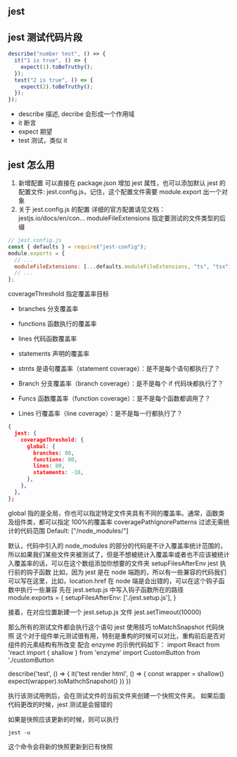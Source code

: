 ## jest

## jest 测试代码片段

```js
describe("number test", () => {
  it("1 is true", () => {
    expect(1).toBeTruthy();
  });
  test("2 is true", () => {
    expect(2).toBeTruthy();
  });
});
```

- describe 描述, decribe 会形成一个作用域
- it 断言
- expect 期望
- test 测试，类似 it

## jest 怎么用

1. 新增配置
   可以直接在 package.json 增加 jest 属性，也可以添加默认 jest 的配置文件: jest.config.js，记住，这个配置文件需要 module.export 出一个对象
2. 关于 jest.config.js 的配置
   详细的官方配置请见文档：jestjs.io/docs/en/con…
   moduleFileExtensions 指定要测试的文件类型的后缀

```js
// jest.config.js
const { defaults } = require("jest-config");
module.exports = {
  // ...
  moduleFileExtensions: [...defaults.moduleFileExtensions, "ts", "tsx"],
  // ...
};
```

coverageThreshold 指定覆盖率目标

- branches 分支覆盖率
- functions 函数执行的覆盖率
- lines 代码函数覆盖率
- statements 声明的覆盖率

- stmts 是语句覆盖率（statement coverage）：是不是每个语句都执行了？
- Branch 分支覆盖率（branch coverage）：是不是每个 if 代码块都执行了？
- Funcs 函数覆盖率（function coverage）：是不是每个函数都调用了？
- Lines 行覆盖率（line coverage）：是不是每一行都执行了？

```json
{
  jest: {
    coverageThreshold: {
      global: {
        branches: 80,
        functions: 80,
        lines: 80,
        statements: -10,
      },
    },
  },
};
```

global 指的是全局，你也可以指定特定文件夹具有不同的覆盖率。通常，函数类及组件类，都可以指定 100%的覆盖率
coveragePathIgnorePatterns 过滤无需统计的代码范围
Default: ["/node_modules/"]

默认，代码中引入的 node_modules 的部分的代码是不计入覆盖率统计范围的，所以如果我们某些文件夹被测试了，但是不想被统计入覆盖率或者也不应该被统计入覆盖率的话，可以在这个数组添加你想要的文件夹
setupFilesAfterEnv jest 执行前的钩子函数
比如，因为 jest 是在 node 端跑的，所以有一些兼容的代码我们可以写在这里，比如，location.href 在 node 端是会出错的，可以在这个钩子函数中执行一些兼容
先在 jest.setup.js 中写入钩子函数所在的路径
module.exports = {
setupFilesAfterEnv: ['./jest.setup.js'],
}

接着，在对应位置新建一个 jest.setup.js 文件
jest.setTimeout(10000)

那么所有的测试文件都会执行这个语句
jest 使用技巧
toMatchSnapshot 代码快照
这个对于组件单元测试很有用，特别是重构的时候可以对比，重构前后是否对组件的元素结构有所改变
配合 enzyme 的示例代码如下：
import React from 'react
import { shallow } from 'enzyme'
import CustomButton from './customButton

describe('test', () => {
it('test render html', () => {
const wrapper = shallow(<CustomButton />)
expect(wrapper).toMathchSnapshot()
})
})

执行该测试用例后，会在测试文件的当前文件夹创建一个快照文件夹。
如果后面代码更改的时候，jest 测试是会报错的

如果是快照应该更新的时候，则可以执行

```
jest -u
```

这个命令会将新的快照更新到已有快照
